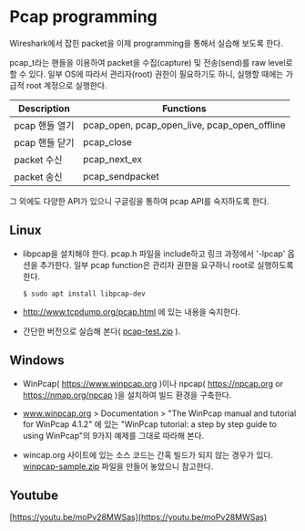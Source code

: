 Pcap programming
===

Wireshark에서 잡힌 packet을 이제 programming을 통해서 실습해 보도록 한다.

pcap_t라는 핸들을 이용하여 packet을 수집(capture) 및 전송(send)를 raw level로 할 수 있다. 일부 OS에 따라서 관리자(root) 권한이 필요하기도 하니, 실행할 때에는 가급적 root 계정으로 실행한다.

|Description| Functions|
|---|---|
|pcap 핸들 열기|pcap_open, pcap_open_live, pcap_open_offline|
|pcap 핸들 닫기|pcap_close|
|packet 수신|pcap_next_ex|
|packet 송신|pcap_sendpacket|

그 외에도 다양한 API가 있으니 구글링을 통하여 pcap API를 숙지하도록 한다.

## Linux
* libpcap을 설치해야 한다. pcap.h 파일을 include하고 링크 과정에서 '-lpcap' 옵션을 추가한다. 일부 pcap function은 관리자 권한을 요구하니 root로 실행하도록 한다.

   ```
   $ sudo apt install libpcap-dev
   ```

* http://www.tcpdump.org/pcap.html 에 있는 내용을 숙지한다.

* 간단한 버전으로 실습해 본다( [pcap-test.zip](pcap-test.zip) ).

## Windows
* WinPcap( https://www.winpcap.org )이나 npcap( https://npcap.org or https://nmap.org/npcap )을 설치하여 빌드 환경을 구축한다.

* www.winpcap.org > Documentation > "The WinPcap manual and tutorial for WinPcap 4.1.2" 에 있는 "WinPcap tutorial: a step by step guide to using WinPcap"의 9가지 예제를 그대로 따라해 본다.

* wincap.org 사이트에 있는 소스 코드는 간혹 빌드가 되지 않는 경우가 있다. [winpcap-sample.zip](winpcap-sample.zip) 파일을 만들어 놓았으니 참고한다.

## Youtube
[https://youtu.be/moPv28MWSas](https://youtu.be/moPv28MWSas)
